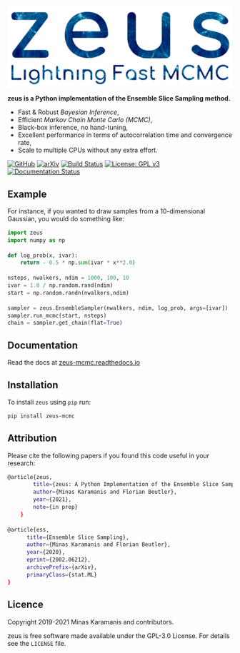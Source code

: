 ![logo](logo.png)

**zeus is a Python implementation of the Ensemble Slice Sampling method.**

- Fast & Robust *Bayesian Inference*,
- Efficient *Markov Chain Monte Carlo (MCMC)*,
- Black-box inference, no hand-tuning,
- Excellent performance in terms of autocorrelation time and convergence rate,
- Scale to multiple CPUs without any extra effort.

[![GitHub](https://img.shields.io/badge/GitHub-minaskar%2Fzeus-blue)](https://github.com/minaskar/zeus)
[![arXiv](https://img.shields.io/badge/arXiv-2002.06212-red)](https://arxiv.org/abs/2002.06212)
[![Build Status](https://travis-ci.com/minaskar/zeus.svg?token=xnVWRZ3TFg1zxQYQyLs4&branch=master)](https://travis-ci.com/minaskar/zeus)
[![License: GPL v3](https://img.shields.io/badge/License-GPLv3-blue.svg)](https://github.com/minaskar/zeus/blob/master/LICENSE)
[![Documentation Status](https://readthedocs.org/projects/zeus-mcmc/badge/?version=latest&token=4455dbf495c5a4eaba52de26ac56628aad85eb3eadc90badfd1703d0a819a0f9)](https://zeus-mcmc.readthedocs.io/en/latest/?badge=latest)


## Example

For instance, if you wanted to draw samples from a 10-dimensional Gaussian, you would do something like:

```python
import zeus
import numpy as np

def log_prob(x, ivar):
    return - 0.5 * np.sum(ivar * x**2.0)

nsteps, nwalkers, ndim = 1000, 100, 10
ivar = 1.0 / np.random.rand(ndim)
start = np.random.randn(nwalkers,ndim)

sampler = zeus.EnsembleSampler(nwalkers, ndim, log_prob, args=[ivar])
sampler.run_mcmc(start, nsteps)
chain = sampler.get_chain(flat=True)
```

## Documentation

Read the docs at [zeus-mcmc.readthedocs.io](https://zeus-mcmc.readthedocs.io)


## Installation

To install ``zeus`` using ``pip`` run:

```bash
pip install zeus-mcmc
```

## Attribution

Please cite the following papers if you found this code useful in your research:

```bash
@article{zeus,
        title={zeus: A Python Implementation of the Ensemble Slice Sampling method},
        author={Minas Karamanis and Florian Beutler},
        year={2021},
        note={in prep}
    }

@article{ess,
      title={Ensemble Slice Sampling},
      author={Minas Karamanis and Florian Beutler},
      year={2020},
      eprint={2002.06212},
      archivePrefix={arXiv},
      primaryClass={stat.ML}
}
```

## Licence

Copyright 2019-2021 Minas Karamanis and contributors.

zeus is free software made available under the GPL-3.0 License. For details see the `LICENSE` file.
